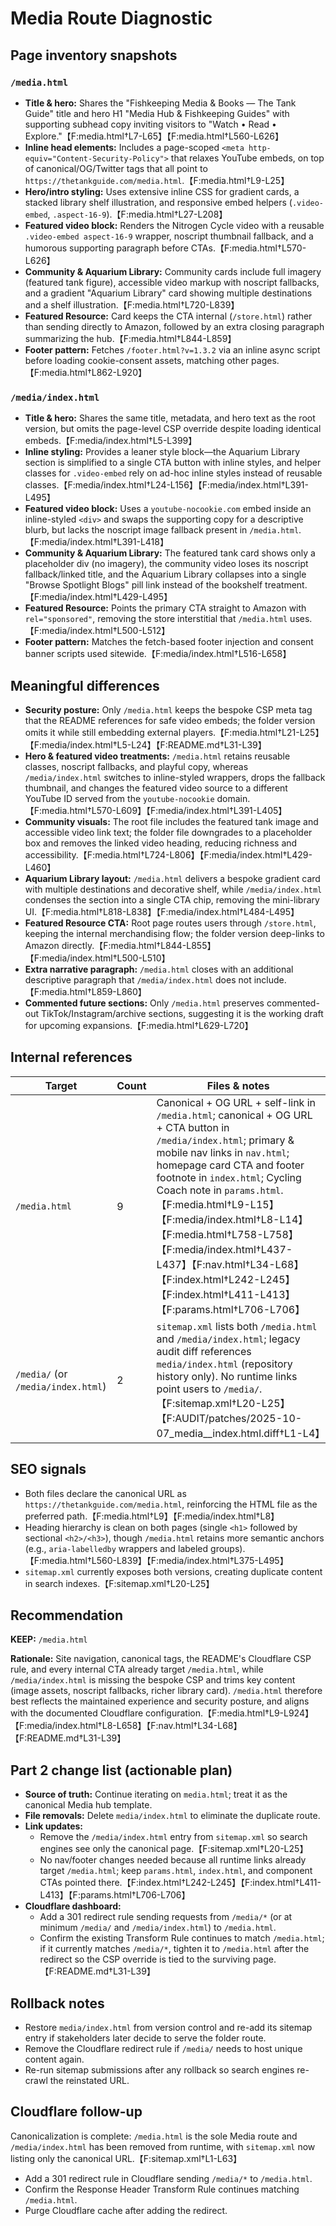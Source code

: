 # Media Route Diagnostic

## Page inventory snapshots
### `/media.html`
- **Title & hero:** Shares the "Fishkeeping Media & Books — The Tank Guide" title and hero H1 "Media Hub & Fishkeeping Guides" with supporting subhead copy inviting visitors to "Watch • Read • Explore."【F:media.html†L7-L65】【F:media.html†L560-L626】
- **Inline head elements:** Includes a page-scoped `<meta http-equiv="Content-Security-Policy">` that relaxes YouTube embeds, on top of canonical/OG/Twitter tags that all point to `https://thetankguide.com/media.html`.【F:media.html†L9-L25】
- **Hero/intro styling:** Uses extensive inline CSS for gradient cards, a stacked library shelf illustration, and responsive embed helpers (`.video-embed`, `.aspect-16-9`).【F:media.html†L27-L208】
- **Featured video block:** Renders the Nitrogen Cycle video with a reusable `.video-embed aspect-16-9` wrapper, noscript thumbnail fallback, and a humorous supporting paragraph before CTAs.【F:media.html†L570-L626】
- **Community & Aquarium Library:** Community cards include full imagery (featured tank figure), accessible video markup with noscript fallbacks, and a gradient "Aquarium Library" card showing multiple destinations and a shelf illustration.【F:media.html†L720-L839】
- **Featured Resource:** Card keeps the CTA internal (`/store.html`) rather than sending directly to Amazon, followed by an extra closing paragraph summarizing the hub.【F:media.html†L844-L859】
- **Footer pattern:** Fetches `/footer.html?v=1.3.2` via an inline async script before loading cookie-consent assets, matching other pages.【F:media.html†L862-L920】

### `/media/index.html`
- **Title & hero:** Shares the same title, metadata, and hero text as the root version, but omits the page-level CSP override despite loading identical embeds.【F:media/index.html†L5-L399】
- **Inline styling:** Provides a leaner style block—the Aquarium Library section is simplified to a single CTA button with inline styles, and helper classes for `.video-embed` rely on ad-hoc inline styles instead of reusable classes.【F:media/index.html†L24-L156】【F:media/index.html†L391-L495】
- **Featured video block:** Uses a `youtube-nocookie.com` embed inside an inline-styled `<div>` and swaps the supporting copy for a descriptive blurb, but lacks the noscript image fallback present in `/media.html`.【F:media/index.html†L391-L418】
- **Community & Aquarium Library:** The featured tank card shows only a placeholder div (no imagery), the community video loses its noscript fallback/linked title, and the Aquarium Library collapses into a single "Browse Spotlight Blogs" pill link instead of the bookshelf treatment.【F:media/index.html†L429-L495】
- **Featured Resource:** Points the primary CTA straight to Amazon with `rel="sponsored"`, removing the store interstitial that `/media.html` uses.【F:media/index.html†L500-L512】
- **Footer pattern:** Matches the fetch-based footer injection and consent banner scripts used sitewide.【F:media/index.html†L516-L658】

## Meaningful differences
- **Security posture:** Only `/media.html` keeps the bespoke CSP meta tag that the README references for safe video embeds; the folder version omits it while still embedding external players.【F:media.html†L21-L25】【F:media/index.html†L5-L24】【F:README.md†L31-L39】
- **Hero & featured video treatments:** `/media.html` retains reusable classes, noscript fallbacks, and playful copy, whereas `/media/index.html` switches to inline-styled wrappers, drops the fallback thumbnail, and changes the featured video source to a different YouTube ID served from the `youtube-nocookie` domain.【F:media.html†L570-L609】【F:media/index.html†L391-L405】
- **Community visuals:** The root file includes the featured tank image and accessible video link text; the folder file downgrades to a placeholder box and removes the linked video heading, reducing richness and accessibility.【F:media.html†L724-L806】【F:media/index.html†L429-L460】
- **Aquarium Library layout:** `/media.html` delivers a bespoke gradient card with multiple destinations and decorative shelf, while `/media/index.html` condenses the section into a single CTA chip, removing the mini-library UI.【F:media.html†L818-L838】【F:media/index.html†L484-L495】
- **Featured Resource CTA:** Root page routes users through `/store.html`, keeping the internal merchandising flow; the folder version deep-links to Amazon directly.【F:media.html†L844-L855】【F:media/index.html†L500-L510】
- **Extra narrative paragraph:** `/media.html` closes with an additional descriptive paragraph that `/media/index.html` does not include.【F:media.html†L859-L860】
- **Commented future sections:** Only `/media.html` preserves commented-out TikTok/Instagram/archive sections, suggesting it is the working draft for upcoming expansions.【F:media.html†L629-L720】

## Internal references
| Target | Count | Files & notes |
| --- | --- | --- |
| `/media.html` | 9 | Canonical + OG URL + self-link in `/media.html`; canonical + OG URL + CTA button in `/media/index.html`; primary & mobile nav links in `nav.html`; homepage card CTA and footer footnote in `index.html`; Cycling Coach note in `params.html`.【F:media.html†L9-L15】【F:media/index.html†L8-L14】【F:media.html†L758-L758】【F:media/index.html†L437-L437】【F:nav.html†L34-L68】【F:index.html†L242-L245】【F:index.html†L411-L413】【F:params.html†L706-L706】
| `/media/` (or `/media/index.html`) | 2 | `sitemap.xml` lists both `/media.html` and `/media/index.html`; legacy audit diff references `media/index.html` (repository history only). No runtime links point users to `/media/`.【F:sitemap.xml†L20-L25】【F:AUDIT/patches/2025-10-07_media__index.html.diff†L1-L4】

## SEO signals
- Both files declare the canonical URL as `https://thetankguide.com/media.html`, reinforcing the HTML file as the preferred path.【F:media.html†L9】【F:media/index.html†L8】
- Heading hierarchy is clean on both pages (single `<h1>` followed by sectional `<h2>/<h3>`), though `/media.html` retains more semantic anchors (e.g., `aria-labelledby` wrappers and labeled groups).【F:media.html†L560-L839】【F:media/index.html†L375-L495】
- `sitemap.xml` currently exposes both versions, creating duplicate content in search indexes.【F:sitemap.xml†L20-L25】

## Recommendation
**KEEP:** `/media.html`

**Rationale:** Site navigation, canonical tags, the README's Cloudflare CSP rule, and every internal CTA already target `/media.html`, while `/media/index.html` is missing the bespoke CSP and trims key content (image assets, noscript fallbacks, richer library card). `/media.html` therefore best reflects the maintained experience and security posture, and aligns with the documented Cloudflare configuration.【F:media.html†L9-L924】【F:media/index.html†L8-L658】【F:nav.html†L34-L68】【F:README.md†L31-L39】

## Part 2 change list (actionable plan)
- **Source of truth:** Continue iterating on `media.html`; treat it as the canonical Media hub template.
- **File removals:** Delete `media/index.html` to eliminate the duplicate route.
- **Link updates:**
  - Remove the `/media/index.html` entry from `sitemap.xml` so search engines see only the canonical page.【F:sitemap.xml†L20-L25】
  - No nav/footer changes needed because all runtime links already target `/media.html`; keep `params.html`, `index.html`, and component CTAs pointed there.【F:index.html†L242-L245】【F:index.html†L411-L413】【F:params.html†L706-L706】
- **Cloudflare dashboard:**
  - Add a 301 redirect rule sending requests from `/media/*` (or at minimum `/media/` and `/media/index.html`) to `/media.html`.
  - Confirm the existing Transform Rule continues to match `/media.html`; if it currently matches `/media/*`, tighten it to `/media.html` after the redirect so the CSP override is tied to the surviving page.【F:README.md†L31-L39】

## Rollback notes
- Restore `media/index.html` from version control and re-add its sitemap entry if stakeholders later decide to serve the folder route.
- Remove the Cloudflare redirect rule if `/media/` needs to host unique content again.
- Re-run sitemap submissions after any rollback so search engines re-crawl the reinstated URL.

## Cloudflare follow-up
Canonicalization is complete: `/media.html` is the sole Media route and `/media/index.html` has been removed from runtime, with `sitemap.xml` now listing only the canonical URL.【F:sitemap.xml†L1-L63】
- Add a 301 redirect rule in Cloudflare sending `/media/*` to `/media.html`.
- Confirm the Response Header Transform Rule continues matching `/media.html`.
- Purge Cloudflare cache after adding the redirect.
